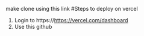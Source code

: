 make clone using this link 
#Steps to deploy on vercel
1) Login to https://https://vercel.com/dashboard
2) Use this github 
